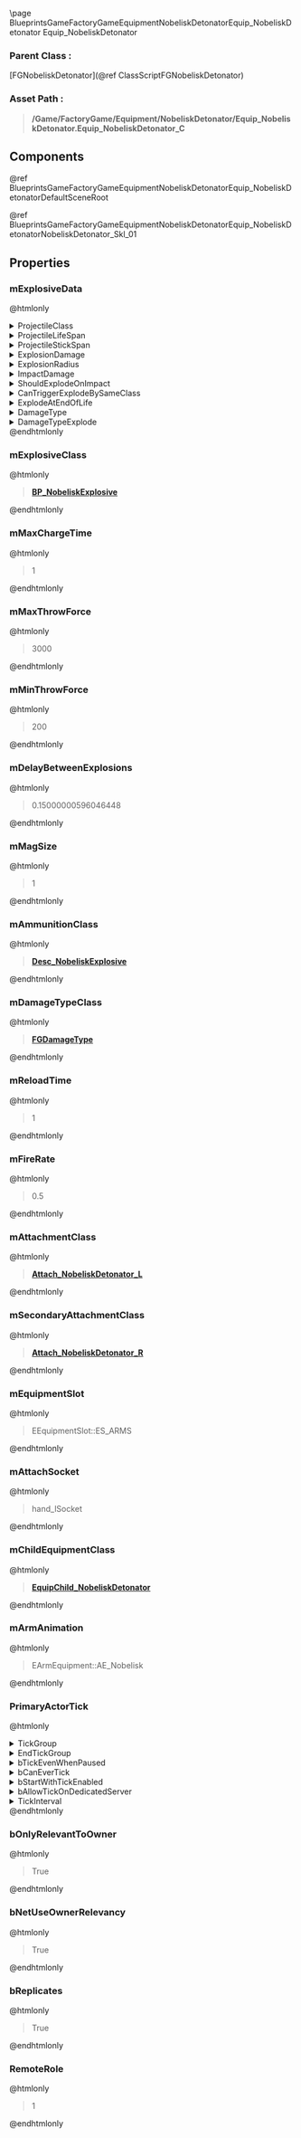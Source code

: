 \page BlueprintsGameFactoryGameEquipmentNobeliskDetonatorEquip_NobeliskDetonator Equip_NobeliskDetonator
### Parent Class :
[FGNobeliskDetonator](@ref ClassScriptFGNobeliskDetonator)
### Asset Path :
<b><blockquote>/Game/FactoryGame/Equipment/NobeliskDetonator/Equip_NobeliskDetonator.Equip_NobeliskDetonator_C</blockquote></b>
## Components

@ref BlueprintsGameFactoryGameEquipmentNobeliskDetonatorEquip_NobeliskDetonatorDefaultSceneRoot

@ref BlueprintsGameFactoryGameEquipmentNobeliskDetonatorEquip_NobeliskDetonatorNobeliskDetonator_Skl_01

## Properties

### mExplosiveData
@htmlonly
<details>
 <summary>ProjectileClass</summary>
<b><a href="_blueprints_game_factory_game_equipment_nobelisk_detonator_b_p__nobelisk_explosive.html"><blockquote>BP_NobeliskExplosive</blockquote></a></b>
</details>
<details>
 <summary>ProjectileLifeSpan</summary>
<blockquote>-1</blockquote>
</details>
<details>
 <summary>ProjectileStickSpan</summary>
<blockquote>-1</blockquote>
</details>
<details>
 <summary>ExplosionDamage</summary>
<blockquote>50</blockquote>
</details>
<details>
 <summary>ExplosionRadius</summary>
<blockquote>750</blockquote>
</details>
<details>
 <summary>ImpactDamage</summary>
<blockquote>1</blockquote>
</details>
<details>
 <summary>ShouldExplodeOnImpact</summary>
<blockquote>False</blockquote>
</details>
<details>
 <summary>CanTriggerExplodeBySameClass</summary>
<blockquote>False</blockquote>
</details>
<details>
 <summary>ExplodeAtEndOfLife</summary>
<blockquote>True</blockquote>
</details>
<details>
 <summary>DamageType</summary>
<b><a href="_blueprints_game_factory_game_equipment_nobelisk_detonator_damage_type__nobelisk_explosive_impact.html"><blockquote>DamageType_NobeliskExplosiveImpact</blockquote></a></b>
</details>
<details>
 <summary>DamageTypeExplode</summary>
<b><a href="_blueprints_game_factory_game_equipment_nobelisk_detonator_damage_type__nobelisk_explosive.html"><blockquote>DamageType_NobeliskExplosive</blockquote></a></b>
</details>
@endhtmlonly

### mExplosiveClass
@htmlonly
<b><a href="_blueprints_game_factory_game_equipment_nobelisk_detonator_b_p__nobelisk_explosive.html"><blockquote>BP_NobeliskExplosive</blockquote></a></b>
@endhtmlonly

### mMaxChargeTime
@htmlonly
<blockquote>1</blockquote>
@endhtmlonly

### mMaxThrowForce
@htmlonly
<blockquote>3000</blockquote>
@endhtmlonly

### mMinThrowForce
@htmlonly
<blockquote>200</blockquote>
@endhtmlonly

### mDelayBetweenExplosions
@htmlonly
<blockquote>0.15000000596046448</blockquote>
@endhtmlonly

### mMagSize
@htmlonly
<blockquote>1</blockquote>
@endhtmlonly

### mAmmunitionClass
@htmlonly
<b><a href="_blueprints_game_factory_game_resource_parts_nobelisk_explosive_desc__nobelisk_explosive.html"><blockquote>Desc_NobeliskExplosive</blockquote></a></b>
@endhtmlonly

### mDamageTypeClass
@htmlonly
<b><a href="_class_script_f_g_damage_type.html"><blockquote>FGDamageType</blockquote></a></b>
@endhtmlonly

### mReloadTime
@htmlonly
<blockquote>1</blockquote>
@endhtmlonly

### mFireRate
@htmlonly
<blockquote>0.5</blockquote>
@endhtmlonly

### mAttachmentClass
@htmlonly
<b><a href="_blueprints_game_factory_game_equipment_nobelisk_detonator_attach__nobelisk_detonator__l.html"><blockquote>Attach_NobeliskDetonator_L</blockquote></a></b>
@endhtmlonly

### mSecondaryAttachmentClass
@htmlonly
<b><a href="_blueprints_game_factory_game_equipment_nobelisk_detonator_attach__nobelisk_detonator__r.html"><blockquote>Attach_NobeliskDetonator_R</blockquote></a></b>
@endhtmlonly

### mEquipmentSlot
@htmlonly
<blockquote>EEquipmentSlot::ES_ARMS</blockquote>
@endhtmlonly

### mAttachSocket
@htmlonly
<blockquote>hand_lSocket</blockquote>
@endhtmlonly

### mChildEquipmentClass
@htmlonly
<b><a href="_blueprints_game_factory_game_equipment_nobelisk_detonator_equip_child__nobelisk_detonator.html"><blockquote>EquipChild_NobeliskDetonator</blockquote></a></b>
@endhtmlonly

### mArmAnimation
@htmlonly
<blockquote>EArmEquipment::AE_Nobelisk</blockquote>
@endhtmlonly

### PrimaryActorTick
@htmlonly
<details>
 <summary>TickGroup</summary>
<blockquote>0</blockquote>
</details>
<details>
 <summary>EndTickGroup</summary>
<blockquote>0</blockquote>
</details>
<details>
 <summary>bTickEvenWhenPaused</summary>
<blockquote>False</blockquote>
</details>
<details>
 <summary>bCanEverTick</summary>
<blockquote>True</blockquote>
</details>
<details>
 <summary>bStartWithTickEnabled</summary>
<blockquote>False</blockquote>
</details>
<details>
 <summary>bAllowTickOnDedicatedServer</summary>
<blockquote>True</blockquote>
</details>
<details>
 <summary>TickInterval</summary>
<blockquote>0</blockquote>
</details>
@endhtmlonly

### bOnlyRelevantToOwner
@htmlonly
<blockquote>True</blockquote>
@endhtmlonly

### bNetUseOwnerRelevancy
@htmlonly
<blockquote>True</blockquote>
@endhtmlonly

### bReplicates
@htmlonly
<blockquote>True</blockquote>
@endhtmlonly

### RemoteRole
@htmlonly
<blockquote>1</blockquote>
@endhtmlonly

